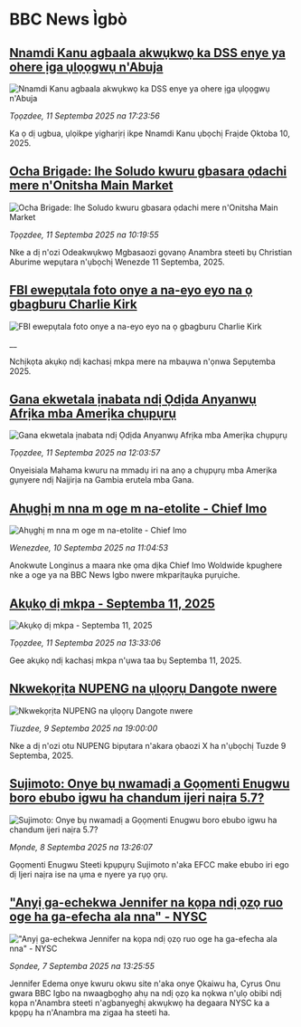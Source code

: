 # BBC News Ìgbò## [Nnamdi Kanu agbaala akwụkwọ ka DSS enye ya ohere ịga ụlọọgwụ n'Abuja](https://www.bbc.com/igbo/articles/c1jxy46j7dgo?at_medium=RSS&at_campaign=rss?at_campaign=githubrss)![Nnamdi Kanu agbaala akwụkwọ ka DSS enye ya ohere ịga ụlọọgwụ n'Abuja](https://ichef.bbci.co.uk/ace/ws/240/cpsprodpb/8659/live/9bd28540-8f31-11f0-b391-6936825093bd.png)_Tọọzdee, 11 Septemba 2025 na 17:23:56_Ka ọ dị ugbua, ụlọikpe yigharịrị ikpe Nnamdi Kanu ụbọchị Fraịde Ọktoba 10, 2025.## [Ocha Brigade: Ihe Soludo kwuru gbasara ọdachi mere n'Onitsha Main Market](https://www.bbc.com/igbo/articles/c5yg7kn0yrgo?at_medium=RSS&at_campaign=rss?at_campaign=githubrss)![Ocha Brigade: Ihe Soludo kwuru gbasara ọdachi mere n'Onitsha Main Market](https://ichef.bbci.co.uk/ace/ws/240/cpsprodpb/cf08/live/cea3c130-8ef7-11f0-ad1d-477615c292d0.jpg)_Tọọzdee, 11 Septemba 2025 na 10:19:55_Nke a dị n'ozi Odeakwụkwọ Mgbasaozi gọvanọ Anambra steeti bụ Christian Aburime wepụtara n'ụbọchị Wenezde 11 Septemba, 2025.## [FBI ewepụtala foto onye a na-eyo eyo na ọ gbagburu Charlie Kirk](https://www.bbc.co.uk/igbo/live/cgr9ekd99rxt?at_medium=RSS&at_campaign=rss?at_campaign=githubrss)![FBI ewepụtala foto onye a na-eyo eyo na ọ gbagburu Charlie Kirk](https://ichef.bbci.co.uk/ace/standard/240/cpsprodpb/e24d/live/e8300a30-8f30-11f0-84c8-99de564f0440.jpg)__Nchịkọta akụkọ ndị kachasị mkpa mere na mbaụwa n'ọnwa Sepụtemba 2025.## [Gana ekwetala ịnabata ndị Ọdịda Anyanwụ Afrịka mba Amerịka chụpụrụ](https://www.bbc.com/igbo/articles/clyx79z9xk9o?at_medium=RSS&at_campaign=rss?at_campaign=githubrss)![Gana ekwetala ịnabata ndị Ọdịda Anyanwụ Afrịka mba Amerịka chụpụrụ](https://ichef.bbci.co.uk/ace/ws/240/cpsprodpb/4f2b/live/0f0652a0-8edb-11f0-bb83-ad56c4d5c170.jpg)_Tọọzdee, 11 Septemba 2025 na 12:03:57_Onyeisiala Mahama kwuru na mmadụ iri na anọ a chụpụrụ mba Amerịka gụnyere ndị Naịjirịa na Gambia erutela mba Gana.## [Ahụghị m nna m oge m na-etolite - Chief Imo](https://www.bbc.com/igbo/articles/c77dx64yk5no?at_medium=RSS&at_campaign=rss?at_campaign=githubrss)![Ahụghị m nna m oge m na-etolite - Chief Imo](https://ichef.bbci.co.uk/ace/ws/240/cpsprodpb/3e75/live/be415950-8e35-11f0-8bfd-43c7ca883cc7.png)_Wenezdee, 10 Septemba 2025 na 11:04:53_Anokwute Longinus a maara nke ọma dịka Chief Imo Woldwide kpughere nke a oge ya na BBC News Igbo nwere mkparịtaụka pụrụiche.## [Akụkọ dị mkpa - Septemba 11, 2025](https://www.bbc.com/igbo/articles/c5yk0k4y23qo?at_medium=RSS&at_campaign=rss?at_campaign=githubrss)![Akụkọ dị mkpa - Septemba 11, 2025](https://ichef.bbci.co.uk/ace/ws/240/cpsprodpb/f1a0/live/52df1610-60be-11f0-a40e-a1af2950b220.jpg)_Tọọzdee, 11 Septemba 2025 na 13:33:06_Gee akụkọ ndị kachasị mkpa n'ụwa taa bụ Septemba 11, 2025.## [Nkwekọrịta NUPENG na ụlọọrụ Dangote nwere](https://www.bbc.com/igbo/articles/c24rnr1r19go?at_medium=RSS&at_campaign=rss?at_campaign=githubrss)![Nkwekọrịta NUPENG na ụlọọrụ Dangote nwere](https://ichef.bbci.co.uk/ace/ws/240/cpsprodpb/8c1d/live/85cc4cb0-8dae-11f0-9cf6-cbf3e73ce2b9.jpg)_Tiuzdee, 9 Septemba 2025 na 19:00:00_Nke a dị n'ozi otu NUPENG bipụtara n'akara ọbaozi X ha n'ụbọchị Tuzde 9 Septemba, 2025.## [Sujimoto: Onye bụ nwamadị a Gọọmenti Enugwu boro ebubo igwu ha chandum ijeri naịra 5.7?](https://www.bbc.com/igbo/articles/cn4l2443dk9o?at_medium=RSS&at_campaign=rss?at_campaign=githubrss)![Sujimoto: Onye bụ nwamadị a Gọọmenti Enugwu boro ebubo igwu ha chandum ijeri naịra 5.7?](https://ichef.bbci.co.uk/ace/ws/240/cpsprodpb/241d/live/f6772ce0-8cb5-11f0-8dba-f523ef168791.jpg)_Mọnde, 8 Septemba 2025 na 13:26:07_Gọọmenti Enugwu Steeti kpụpụrụ Sujimoto n'aka EFCC make ebubo iri ego dị Ijeri naịra ise na ụma e nyere ya rụọ ọrụ.## ["Anyị ga-echekwa Jennifer na kọpa ndị ọzọ ruo oge ha ga-efecha ala nna" - NYSC](https://www.bbc.com/igbo/articles/c4g6461ll3wo?at_medium=RSS&at_campaign=rss?at_campaign=githubrss)!["Anyị ga-echekwa Jennifer na kọpa ndị ọzọ ruo oge ha ga-efecha ala nna" - NYSC](https://ichef.bbci.co.uk/ace/ws/240/cpsprodpb/0076/live/4efae0b0-8b34-11f0-8abb-4d8cd1fe8125.jpg)_Sọndee, 7 Septemba 2025 na 13:25:55_Jennifer Edema onye kwuru okwu site n'aka onye Ọkaiwu ha, Cyrus Onu gwara BBC Igbo na nwaagbọghọ ahụ na ndị ọzọ ka nọkwa n'ụlọ obibi ndị kọpa n'Anambra steeti n'agbanyeghị akwụkwọ ha degaara NYSC ka a kpọpụ ha n'Anambra ma zigaa ha steeti ha.